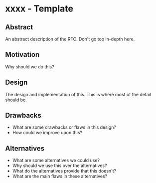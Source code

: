 # xxxx - Template

## Abstract
An abstract description of the RFC. Don't go too in-depth here.

## Motivation
Why should we do this?

## Design
The design and implementation of this. This is where most of the detail should be.

## Drawbacks
* What are some drawbacks or flaws in this design?
* How could we improve upon this?

## Alternatives
* What are some alternatives we could use?
* Why should we use this over the alternatives?
* What do the alternatives provide that this doesn't?
* What are the main flaws in these alternatives?
